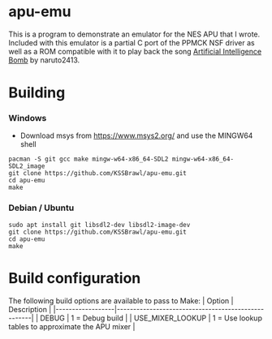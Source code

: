# apu-emu
This is a program to demonstrate an emulator for the NES APU that I wrote. Included with this emulator is a partial C port of the PPMCK NSF driver as well as a ROM compatible with it to play back the song [Artificial Intelligence Bomb](https://www.youtube.com/watch?v=4gtGeZ2wOmo) by naruto2413.
# Building
### Windows
* Download msys from https://www.msys2.org/ and use the MINGW64 shell
```
pacman -S git gcc make mingw-w64-x86_64-SDL2 mingw-w64-x86_64-SDL2_image
git clone https://github.com/KSSBrawl/apu-emu.git
cd apu-emu
make
```
### Debian / Ubuntu
```
sudo apt install git libsdl2-dev libsdl2-image-dev
git clone https://github.com/KSSBrawl/apu-emu.git
cd apu-emu
make
```
# Build configuration
The following build options are available to pass to Make:
| Option           | Description                                        |
|------------------|----------------------------------------------------|
| DEBUG            | 1 = Debug build                                    |
| USE_MIXER_LOOKUP | 1 = Use lookup tables to approximate the APU mixer |
